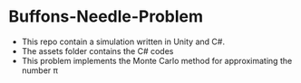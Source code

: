 # Buffons-Needle-Problem
- This repo contain a simulation written in Unity and C#. 
- The assets folder contains the C# codes 
- This problem implements the Monte Carlo method for approximating the number π
